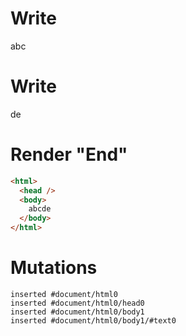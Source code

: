 # Write
  abc


# Write
  de


# Render "End"
```html
<html>
  <head />
  <body>
    abcde
  </body>
</html>
```

# Mutations
```
inserted #document/html0
inserted #document/html0/head0
inserted #document/html0/body1
inserted #document/html0/body1/#text0
```